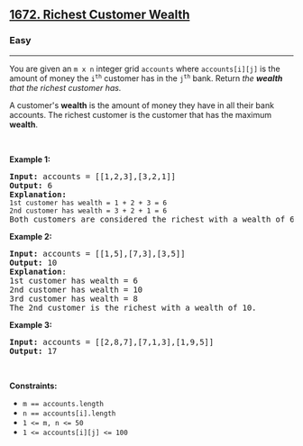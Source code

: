 <h2><a href="https://leetcode.com/problems/richest-customer-wealth/description/?envType=problem-list-v2&envId=array">1672. Richest Customer Wealth</a></h2><h3>Easy</h3><hr><p>You are given an <code>m x n</code> integer grid <code>accounts</code> where <code>accounts[i][j]</code> is the amount of money the <code>i​​​​​<sup>​​​​​​th</sup>​​​​</code> customer has in the <code>j​​​​​<sup>​​​​​​th</sup></code>​​​​ bank. Return<em> the <strong>wealth</strong> that the richest customer has.</em></p>

<p>A customer&#39;s <strong>wealth</strong> is the amount of money they have in all their bank accounts. The richest customer is the customer that has the maximum <strong>wealth</strong>.</p>

<p>&nbsp;</p>
<p><strong class="example">Example 1:</strong></p>

<pre>
<strong>Input:</strong> accounts = [[1,2,3],[3,2,1]]
<strong>Output:</strong> 6
<strong>Explanation</strong><strong>:</strong>
<code>1st customer has wealth = 1 + 2 + 3 = 6
</code><code>2nd customer has wealth = 3 + 2 + 1 = 6
</code>Both customers are considered the richest with a wealth of 6 each, so return 6.
</pre>

<p><strong class="example">Example 2:</strong></p>

<pre>
<strong>Input:</strong> accounts = [[1,5],[7,3],[3,5]]
<strong>Output:</strong> 10
<strong>Explanation</strong>: 
1st customer has wealth = 6
2nd customer has wealth = 10 
3rd customer has wealth = 8
The 2nd customer is the richest with a wealth of 10.</pre>

<p><strong class="example">Example 3:</strong></p>

<pre>
<strong>Input:</strong> accounts = [[2,8,7],[7,1,3],[1,9,5]]
<strong>Output:</strong> 17
</pre>

<p>&nbsp;</p>
<p><strong>Constraints:</strong></p>

<ul>
	<li><code>m ==&nbsp;accounts.length</code></li>
	<li><code>n ==&nbsp;accounts[i].length</code></li>
	<li><code>1 &lt;= m, n &lt;= 50</code></li>
	<li><code>1 &lt;= accounts[i][j] &lt;= 100</code></li>
</ul>
